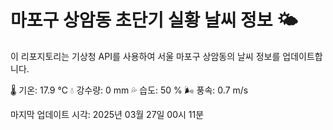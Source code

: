 
# 마포구 상암동 초단기 실황 날씨 정보 🌤️

이 리포지토리는 기상청 API를 사용하여 서울 마포구 상암동의 날씨 정보를 업데이트합니다. 

🌡️ 기온: 17.9 ℃
💧 강수량: 0 mm
💦 습도: 50 %
🌬️ 풍속: 0.7 m/s

마지막 업데이트 시각: 2025년 03월 27일 00시 11분    
